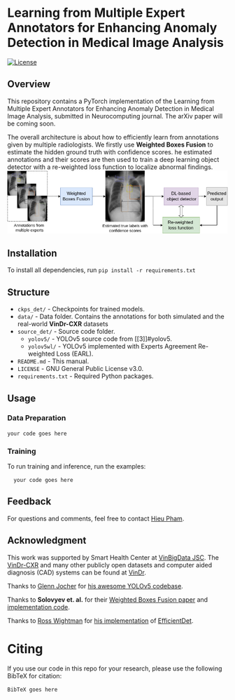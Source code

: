 # Learning from Multiple Expert Annotators for Enhancing Anomaly Detection in Medical Image Analysis

[![License](https://img.shields.io/github/license/huyhieupham/learning-from-multiple-annotators?logo=GNU%20v3)](https://www.gnu.org/licenses/gpl-3.0.en.html)


## Overview

This repository contains a PyTorch implementation of the Learning from Multiple Expert Annotators for Enhancing Anomaly Detection in Medical Image Analysis, submitted in Neurocomputing journal. The arXiv paper will be coming soon.

The overall architecture is about how to efficiently learn from annotations given by multiple radiologists. We firstly use **Weighted Boxes Fusion** to estimate the hidden ground truth with confidence scores. he estimated annotations and their scores are then used
to train a deep learning object detector with a re-weighted loss function to localize
abnormal findings.   
![](.github/main_diagram.png)
## Installation

To install all dependencies, run ```pip install -r requirements.txt```


## Structure

* `ckps_det/` - Checkpoints for trained models.
* `data/` - Data folder. Contains the annotations for both simulated and the real-world **VinDr-CXR** datasets
* `source_det/` - Source code folder.
  * `yolov5/` - YOLOv5 source code from [[3]]#yolov5.
  * `yolov5wl/` - YOLOv5 implemented with Experts Agreement Re-weighted Loss (EARL).
* `README.md` - This manual.
* `LICENSE` - GNU General Public License v3.0.
* `requirements.txt` - Required Python packages.


## Usage

### Data Preparation

```
your code goes here
```

### Training
To run training and inference, run the examples:
```
  your code goes here
```

## Feedback

For questions and comments, feel free to contact [Hieu Pham](mailto:hieuhuy01@gmail.com).

## Acknowledgment
This work was supported by Smart Health Center at [VinBigData JSC](https://vinbigdata.org/). The [VinDr-CXR](https://vindr.ai/datasets/cxr) and many other publicly open datasets and computer aided diagnosis (CAD) systems can be found at [VinDr](https://vindr.ai/).    

Thanks to [Glenn Jocher](https://github.com/glenn-jocher) for [his awesome YOLOv5 codebase](https://github.com/ultralytics/yolov5).

Thanks to **Solovyev et. al.** for their [Weighted Boxes Fusion paper](https://arxiv.org/abs/1910.13302) and [implementation code](https://github.com/ZFTurbo/Weighted-Boxes-Fusion).

Thanks to [Ross Wightman](https://github.com/rwightman) for [his implementation](https://github.com/rwightman/efficientdet-pytorch) of [EfficientDet](https://openaccess.thecvf.com/content_CVPR_2020/html/Tan_EfficientDet_Scalable_and_Efficient_Object_Detection_CVPR_2020_paper.html).

# Citing
If you use our code in this repo for your research, please use the following BibTeX for citation:

```
BibTeX goes here

```